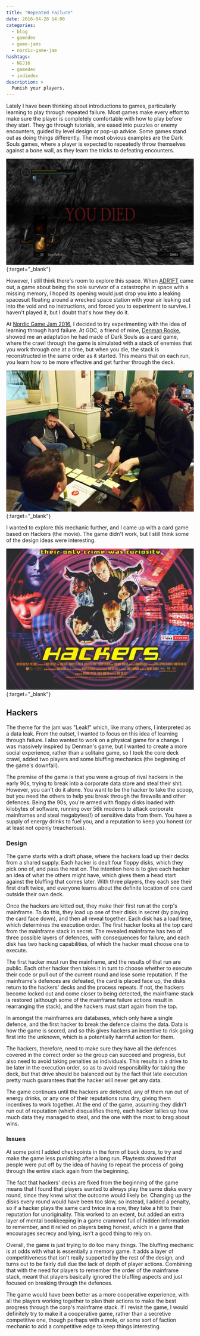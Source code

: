 ```yaml
---
title: "Repeated Failure"
date: 2016-04-28 14:00
categories:
  - blog
  - gamedev
  - game-jams
  - nordic-game-jam
hashtags:
  - NGJ16
  - gamedev
  - indiedev
description: >
  Punish your players.
---
```

Lately I have been thinking about introductions to games, particularly learning to play through repeated failure. Most games make every effort to make sure the player is completely comfortable with how to play before they start. They go through tutorials, are eased into puzzles or enemy encounters, guided by level design or pop-up advice. Some games stand out as doing things differently. The most obvious examples are the Dark Souls games, where a player is expected to repeatedly throw themselves against a bone wall, as they learn the tricks to defeating encounters.

[![You Died!](/images/blog/dark-souls-you-died.jpg)](/images/blog/dark-souls-you-died.jpg){:target="_blank"}

However, I still think there's room to explore this space. When [ADR1FT](http://www.adr1ft.com/) came out, a game about being the sole survivor of a catastrophe in space with a missing memory, I hoped its opening would just drop you into a leaking spacesuit floating around a wrecked space station with your air leaking out into the void and no instructions, and forced you to experiment to survive. I haven't played it, but I doubt that's how they do it.

At [Nordic Game Jam 2016](http://nordicgamejam.org/), I decided to try experimenting with the idea of learning through hard failure. At GDC, a friend of mine, [Denman Rooke](http://denmanrooke.com/), showed me an adaptation he had made of Dark Souls as a card game, where the crawl through the game is simulated with a stack of enemies that you work through one at a time, but when you die, the stack is reconstructed in the same order as it started. This means that on each run, you learn how to be more effective and get further through the deck.

[![Dark Souls](/images/blog/denman-dark-souls.jpg)](/images/blog/denman-dark-souls.jpg){:target="_blank"}

I wanted to explore this mechanic further, and I came up with a card game based on Hackers (the movie). The game didn't work, but I still think some of the design ideas were interesting.

[![Hackers](/images/blog/hackers-movie.jpg)](/images/blog/hackers-movie.jpg){:target="_blank"}

## Hackers

The theme for the jam was "Leak!" which, like many others, I interpreted as a data leak. From the outset, I wanted to focus on this idea of learning through failure. I also wanted to work on a physical game for a change. I was massively inspired by Denman's game, but I wanted to create a more social experience, rather than a solitaire game, so I took the core deck crawl, added two players and some bluffing mechanics (the beginning of the game's downfall).

The premise of the game is that you were a group of rival hackers in the early 90s, trying to break into a corporate data store and steal their shit. However, you can't do it alone. You want to be the hacker to take the scoop, but you need the others to help you break through the firewalls and other defences. Being the 90s, you're armed with floppy disks loaded with kilobytes of software, running over 56k modems to attack corporate mainframes and steal megabytes(!) of sensitive data from them. You have a supply of energy drinks to fuel you, and a reputation to keep you honest (or at least not openly treacherous).

### Design

The game starts with a draft phase, where the hackers load up their decks from a shared supply. Each hacker is dealt four floppy disks, which they pick one of, and pass the rest on. The intention here is to give each hacker an idea of what the others might have, which gives them a head start against the bluffing that comes later. With three players, they each see their first draft twice, and everyone learns about the definite location of one card outside their own deck.

Once the hackers are kitted out, they make their first run at the corp's mainframe. To do this, they load up one of their disks in secret (by playing the card face down), and then all reveal together. Each disk has a load time, which determines the execution order. The first hacker looks at the top card from the mainframe stack in secret. The revealed mainframe has two of three possible layers of defences, with consequences for failure, and each disk has two hacking capabilities, of which the hacker must choose one to execute.

The first hacker must run the mainframe, and the results of that run are public. Each other hacker then takes it in turn to choose whether to execute their code or pull out of the current round and lose some reputation. If the mainframe's defences are defeated, the card is placed face up, the disks return to the hackers' decks and the process repeats. If not, the hackers become locked out and come closer to being detected, the mainframe stack is restored (although some of the mainframe failure actions result in rearranging the stack), and the hackers must start again from the top.

In amongst the mainframes are databases, which only have a single defence, and the first hacker to break the defence claims the data. Data is how the game is scored, and so this gives hackers an incentive to risk going first into the unknown, which is a potentially harmful action for them.

The hackers, therefore, need to make sure they have all the defences covered in the correct order so the group can succeed and progress, but also need to avoid taking penalties as individuals. This results in a drive to be later in the execution order, so as to avoid responsibility for taking the deck, but that drive should be balanced out by the fact that late execution pretty much guarantees that the hacker will never get any data.

The game continues until the hackers are detected, any of them run out of energy drinks, or any one of their reputations runs dry, giving them incentives to work together. At the end of the game, assuming they didn't run out of reputation (which disqualifies them), each hacker tallies up how much data they managed to steal, and the one with the most to brag about wins.

### Issues

At some point I added checkpoints in the form of back doors, to try and make the game less punishing after a long run. Playtests showed that people were put off by the idea of having to repeat the process of going through the entire stack again from the beginning.

The fact that hackers' decks are fixed from the beginning of the game means that I found that players wanted to always play the same disks every round, since they knew what the outcome would likely be. Changing up the disks every round would have been too slow, so instead, I added a penalty, so if a hacker plays the same card twice in a row, they take a hit to their reputation for unoriginality. This worked to an extent, but added an extra layer of mental bookkeeping in a game crammed full of hidden information to remember, and it relied on players being honest, which in a game that encourages secrecy and lying, isn't a good thing to rely on.

Overall, the game is just trying to do too many things. The bluffing mechanic is at odds with what is essentially a memory game. It adds a layer of competitiveness that isn't really supported by the rest of the design, and turns out to be fairly dull due the lack of depth of player actions. Combining that with the need for players to remember the order of the mainframe stack, meant that players basically ignored the bluffing aspects and just focused on breaking through the defences.

The game would have been better as a more cooperative experience, with all the players working together to plan their actions to make the best progress through the corp's mainframe stack. If I revisit the game, I would definitely try to make it a cooperative game, rather than a secretive competitive one, though perhaps with a mole, or some sort of faction mechanic to add a competitive edge to keep things interesting.

